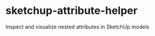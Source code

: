 sketchup-attribute-helper
=========================

Inspect and visualize nested attributes in SketchUp models
